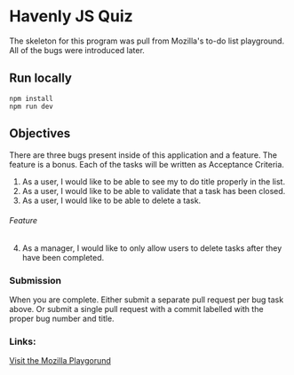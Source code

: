 # Havenly JS Quiz

The skeleton for this program was pull from Mozilla's to-do list playground. All of the bugs were introduced later.  


## Run locally

```
npm install
npm run dev
```

## Objectives

There are three bugs present inside of this application and a feature.  The feature is a bonus.  Each of the tasks will be written as Acceptance Criteria.  

1. As a user, I would like to be able to see my to do title properly in the list.
2. As a user, I would like to be able to validate that a task has been closed.
3. As a user, I would like to be able to delete a task.
###### Feature 
4. As a manager, I would like to only allow users to delete tasks after they have been completed.

### Submission

When you are complete.  Either submit a separate pull request per bug task above. Or submit a single pull request with a commit labelled with the proper bug number and title.

### Links:

[Visit the Mozilla Playgorund](https://mozilladevelopers.github.io/playground)





